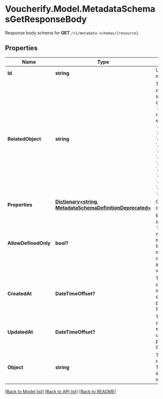 # Voucherify.Model.MetadataSchemasGetResponseBody
Response body schema for **GET** `/v1/metadata-schemas/{resource}`.

## Properties

Name | Type | Description | Notes
------------ | ------------- | ------------- | -------------
**Id** | **string** | Unique identifier of the metadata schema. | [optional] 
**RelatedObject** | **string** | The resource type. You can define custom metadata schemas, which have a custom &#x60;\&quot;related_object\&quot;&#x60; resource type. The standard metadata schemas are: &#x60;\&quot;campaign\&quot;&#x60;, &#x60;\&quot;customer\&quot;&#x60;, &#x60;\&quot;earning_rule\&quot;&#x60;, &#x60;\&quot;loyalty_tier\&quot;&#x60;, &#x60;\&quot;order\&quot;&#x60;, &#x60;\&quot;order_item\&quot;&#x60;, &#x60;\&quot;product\&quot;&#x60;, &#x60;\&quot;promotion_tier\&quot;&#x60;, &#x60;\&quot;publication\&quot;&#x60;, &#x60;\&quot;redemption\&quot;&#x60;, &#x60;\&quot;reward\&quot;&#x60;, &#x60;\&quot;voucher\&quot;&#x60;. | [optional] 
**Properties** | [**Dictionary&lt;string, MetadataSchemaDefinitionDeprecated&gt;**](MetadataSchemaDefinitionDeprecated.md) | Contains metadata definitions. | [optional] 
**AllowDefinedOnly** | **bool?** | Restricts the creation of metadata fields when set to &#x60;true&#x60;. It indicates whether or not you can create new metadata definitions, e.g. in the campaign or publication manager. If set to &#x60;true&#x60;, then only the defined fields are available for assigning values. | [optional] 
**CreatedAt** | **DateTimeOffset?** | Timestamp representing the date and time when the metadata schema was created. The value for this parameter is shown in the ISO 8601 format. | [optional] 
**UpdatedAt** | **DateTimeOffset?** | Timestamp representing the date and time when the metadata schema was updated. The value for this parameter is shown in the ISO 8601 format. | [optional] 
**Object** | **string** | The type of the object represented by the JSON. This object stores information about the metadata schema. | [optional] [default to "metadata_schema"]

[[Back to Model list]](../README.md#documentation-for-models) [[Back to API list]](../README.md#documentation-for-api-endpoints) [[Back to README]](../README.md)


